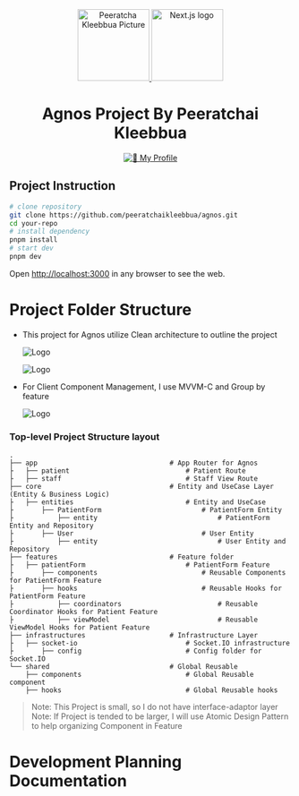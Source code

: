 <div align="center">
  <a href="https://www.linkedin.com/in/peeratchai-kleebbua/">
    <picture>
      <source media="(prefers-color-scheme: dark)" srcset="https://media.licdn.com/dms/image/v2/C5603AQER-pOTPo7xkQ/profile-displayphoto-shrink_200_200/profile-displayphoto-shrink_200_200/0/1637471096087?e=1738195200&v=beta&t=-yYgkdMRHV_R6hJ0yYJEhykfQ3VDXf5GCLcoQRUIH5Q">
      <img alt="Peeratcha Kleebbua Picture" src="https://media.licdn.com/dms/image/v2/C5603AQER-pOTPo7xkQ/profile-displayphoto-shrink_200_200/profile-displayphoto-shrink_200_200/0/1637471096087?e=1738195200&v=beta&t=-yYgkdMRHV_R6hJ0yYJEhykfQ3VDXf5GCLcoQRUIH5Q" height="128">
    </picture>
  </a>
  <a href="https://nextjs.org">
    <picture>
      <source media="(prefers-color-scheme: dark)" srcset="https://assets.vercel.com/image/upload/v1662130559/nextjs/Icon_dark_background.png">
      <img alt="Next.js logo" src="https://assets.vercel.com/image/upload/v1662130559/nextjs/Icon_light_background.png" height="128">
    </picture>
  </a>
  <h1>Agnos Project By Peeratchai Kleebbua</h1>

<a href="https://www.linkedin.com/in/peeratchai-kleebbua/"><img alt="🔗 My Profile" src="https://img.shields.io/badge/linkedin-0A66C2?style=for-the-badge&logo=linkedin&logoColor=white"></a>

</div>

## Project Instruction

```bash
# clone repository
git clone https://github.com/peeratchaikleebbua/agnos.git
cd your-repo
# install dependency
pnpm install
# start dev
pnpm dev
```

Open [http://localhost:3000](http://localhost:3000) in any browser to see the web.

# Project Folder Structure

- This project for Agnos utilize Clean architecture to outline the project

  ![Logo](https://blog.cleancoder.com/uncle-bob/images/2012-08-13-the-clean-architecture/CleanArchitecture.jpg)

  ![Logo](https://storage.googleapis.com/bitloops-github-assets/Documentation%20Images/clean-architecture-and-ddd.png)

- For Client Component Management, I use MVVM-C and Group by feature

  ![Logo](https://raya.engineering/wp-content/uploads/2022/02/Bildschirmfoto-2021-01-07-um-16.25.53-1024x501-1.png)

### Top-level Project Structure layout

    .
    ├── app                                 # App Router for Agnos
    ├   ├── patient                             # Patient Route
    ├   ├── staff                               # Staff View Route
    ├── core                                # Entity and UseCase Layer (Entity & Business Logic)
    ├   ├── entities                            # Entity and UseCase
    ├       ├── PatientForm                         # PatientForm Entity
    ├           ├── entity                              # PatientForm Entity and Repository
    ├       ├── User                                # User Entity
    ├           ├── entity                              # User Entity and Repository
    ├── features                            # Feature folder
    ├   ├── patientForm                         # PatientForm Feature
    ├       ├── components                          # Reusable Components for PatientForm Feature
    ├       ├── hooks                               # Reusable Hooks for PatientForm Feature
    ├           ├── coordinators                        # Reusable Coordinator Hooks for Patient Feature
    ├           ├── viewModel                           # Reusable ViewModel Hooks for Patient Feature
    ├── infrastructures                     # Infrastructure Layer
    ├   ├── socket-io                           # Socket.IO infrastructure
    ├       ├── config                          # Config folder for Socket.IO
    └── shared                              # Global Reusable
        ├── components                          # Global Reusable component
        ├── hooks                               # Global Reusable hooks

> Note: This Project is small, so I do not have interface-adaptor layer
> Note: If Project is tended to be larger, I will use Atomic Design Pattern to help organizing Component in Feature

# Development Planning Documentation